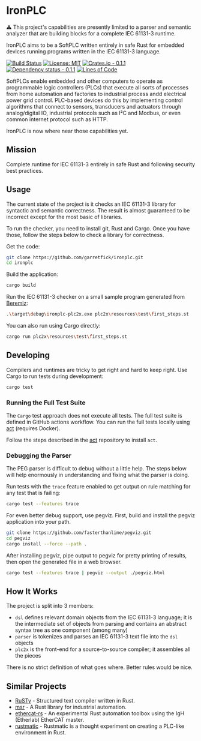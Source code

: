 # IronPLC

⚠ This project's capabilities are presently limited to a parser and
semantic analyzer that are building blocks for a complete IEC 61131-3 runtime.

IronPLC aims to be a SoftPLC written entirely in safe Rust for embedded
devices running programs written in the IEC 61131-3 language.

[![Build Status](https://github.com/garretfick/ironplc/workflows/Build%20and%20Test/badge.svg)](https://github.com/garretfick/ironplc/actions?query=workflow%3ABuild-and-Test)
[![License: MIT](https://img.shields.io/badge/License-MIT-green.svg)](https://opensource.org/licenses/MIT)
[![Crates.io - 0.1.1](https://img.shields.io/crates/v/ironplc-plc2x)](https://crates.io/crates/ironplc-plc2x)
[![Dependency status - 0.1.1](https://deps.rs/crate/ironplc-plc2x/0.1.1/status.svg)](https://deps.rs/crate/ironplc-plc2x/0.1.1)
[![Lines of Code](https://tokei.rs/b1/github/garretfick/ironplc)](https://github.com/XAMPPRocky/tokei)

SoftPLCs enable embedded and other computers to operate as programmable logic
controllers (PLCs) that execute all sorts of processes from home automation
and factories to industrial process andd electrical power grid control.
PLC-based devices do this by implementing control algorithms that connect to sensors,
transducers and actuators through analog/digital IO, industrial protocols such as
I²C and Modbus, or even common internet protocol such as HTTP.

IronPLC is now where near those capabilities yet.

## Mission

Complete runtime for IEC 61131-3 entirely in safe Rust and following
security best practices.

## Usage

The current state of the project is it checks an IEC 61131-3 library for
syntactic and semantic correctness. The result is almost guaranteed to be
incorrect except for the most basic of libraries.

To run the checker, you need to install git, Rust and Cargo. Once you have
those, follow the steps below to check a library for correctness.

Get the code:

```sh
git clone https://github.com/garretfick/ironplc.git
cd ironplc
```

Build the application:

```sh
cargo build
```

Run the IEC 61131-3 checker on a small sample program generated from
[Beremiz](https://beremiz.org/):

```sh
.\target\debug\ironplc-plc2x.exe plc2x\resources\test\first_steps.st
```

You can also run using Cargo directly:

```sh
cargo run plc2x\resources\test\first_steps.st
```

## Developing

Compilers and runtimes are tricky to get right and hard to keep right. Use
Cargo to run tests during development:

```sh
cargo test
```

### Running the Full Test Suite

The `Cargo` test approach does not execute all tests. The full test suite
is defined in GitHub actions workflow. You can run the full tests locally
using [act](https://github.com/nektos/act) (requires Docker).

Follow the steps described in the [act](https://github.com/nektos/act)
repository to install `act`.

### Debugging the Parser

The PEG parser is difficult to debug without a little help. The steps below
will help enormously in understanding and fixing what the parser is doing.

Run tests with the `trace` feature enabled to get output on rule matching
for any test that is failing:

```sh
cargo test --features trace
```

For even better debug support, use pegviz. First, build and install the pegviz
application into your path.

```sh
git clone https://github.com/fasterthanlime/pegviz.git
cd pegviz
cargo install --force --path .
```

After installing pegviz, pipe output to pegviz for pretty printing of results,
then open the generated file in a web browser.

```sh
cargo test --features trace | pegviz --output ./pegviz.html
```

## How It Works

The project is split into 3 members:

* `dsl` defines relevant domain objects from the IEC 61131-3 language; it is
   the intermediate set of objects from parsing and contains an abstract syntax
   tree as one component (among many)
* `parser` is tokenizes and parses an IEC 61131-3 text file into the `dsl`
   objects
* `plc2x` is the front-end for a source-to-source compiler; it assembles all
   the pieces

There is no strict definition of what goes where. Better rules would be nice.

## Similar Projects

* [RuSTy](https://github.com/PLC-lang/rusty) - Structured text compiler written in Rust.
* [msr](https://github.com/slowtec/msr) - A Rust library for industrial automation.
* [ethercat-rs](https://github.com/birkenfeld/ethercat-rs) - An experimental Rust automation toolbox using the IgH (Etherlab) EtherCAT master.
* [rustmatic](https://github.com/NOP0/rustmatic) - Rustmatic is a thought experiment on creating a PLC-like environment in Rust.
